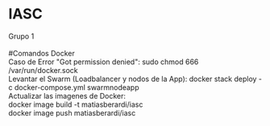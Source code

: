 # IASC
Grupo 1 <br />
<br />
#Comandos Docker<br />
Caso de Error "Got permission denied": sudo chmod 666 /var/run/docker.sock<br />
Levantar el Swarm (Loadbalancer y nodos de la App): docker stack deploy -c docker-compose.yml swarmnodeapp<br />
Actualizar las imagenes de Docker: <br />
  docker image build -t matiasberardi/iasc<br />
  docker image push matiasberardi/iasc<br />
